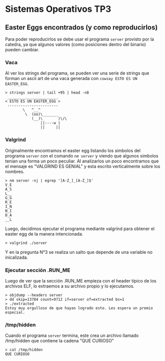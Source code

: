 # Sistemas Operativos TP3

## Easter Eggs encontrados (y como reproducirlos)

Para poder reproducirlos se debe usar el programa `server` provisto por la catedra, ya que algunos valores (como posiciones dentro del binario) pueden cambiar.

### Vaca

Al ver los strings del programa, se pueden ver una serie de strings que forman un ascii art de una vaca generada con `cowsay ESTO ES UN EASTER_EGG`.

```
> strings server | tail +95 | head -n8
 _______________________
< ESTO ES UN EASTER_EGG >
 -----------------------
        \   ^__^
         \  (oo)\_______
            (__)\       )\/\
                ||----w |
                ||     ||
```

### Valgrind

Originalmente encontramos el easter egg listando los simbolos del programa `server` con el comando `nm server` y viendo que algunos simbolos tenian una forma un poco peculiar.
Al analizarlos un poco encontramos que el mensaje es "VALGRIND ES GENIAL" y esta escrito verticalmente sobre los nombres.

```
> nm server -nj | egrep '[A-Z_]_[A-Z_]$'
V_E
A_S
L__
G_G
R_E
I_N
N_I
D_A
__L
```

Luego, decidimos ejecutar el programa mediante valgrind para obtener el easter egg de la manera intencionada.

```
> valgrind ./server
```

Y en la pregunta N°3 se realiza un salto que depende de una variable no inicalizada.

### Ejecutar sección .RUN_ME

Luego de ver que la sección .RUN_ME empieza con el header típico de los archivos ELF, lo extraemos a su archivo propio y lo ejecutamos.

```
> objdump --headers server
> dd skip=13784 count=9712 if=server of=extracted bs=1
> ./extracted
Estoy muy orgulloso de que hayan logrado esto. Les espera un premio especial.
```

### /tmp/hidden

Cuando el programa `server` termina, este crea un archivo llamado /tmp/hidden que contiene la cadena "QUE CURIOSO"

```
> cat /tmp/hidden
QUE CURIOSO
```
